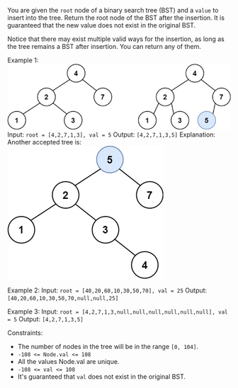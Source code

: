 You are given the `root` node of a binary search tree (BST) and a `value` to insert into the tree. Return the root node of the BST after the insertion. It is guaranteed that the new value does not exist in the original BST.

Notice that there may exist multiple valid ways for the insertion, as long as the tree remains a BST after insertion. You can return any of them.

Example 1:
![BST with node inserted](./img/insertbst.jpg)
Input: `root = [4,2,7,1,3], val = 5`
Output: `[4,2,7,1,3,5]`
Explanation: Another accepted tree is:
![BST with node inserted 2](./img/bst.jpg)

Example 2:
Input: `root = [40,20,60,10,30,50,70], val = 25`
Output: `[40,20,60,10,30,50,70,null,null,25]`

Example 3:
Input: `root = [4,2,7,1,3,null,null,null,null,null,null], val = 5`
Output: `[4,2,7,1,3,5]`

Constraints:

- The number of nodes in the tree will be in the range `[0, 104]`.
- `-108 <= Node.val <= 108`
- All the values Node.val are unique.
- `-108 <= val <= 108`
- It's guaranteed that `val` does not exist in the original BST.

